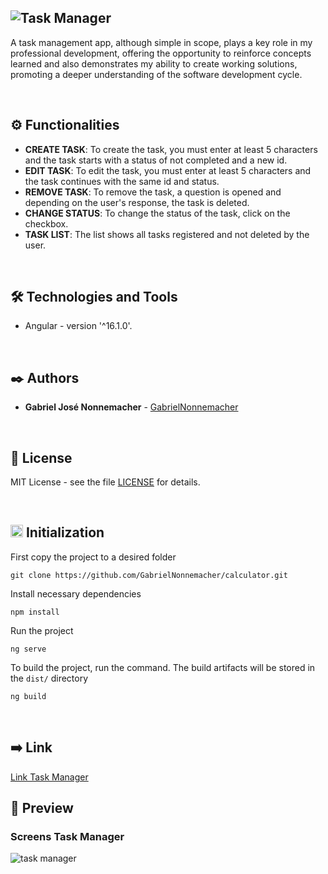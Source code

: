 ![Task Manager](https://github.com/GabrielNonnemacher/task-manager/assets/87139289/26583f5b-e054-4489-b440-6ad126ee9de3)
----------

A task management app, although simple in scope, plays a key role in my professional development, offering the opportunity to reinforce concepts learned and also demonstrates my ability to create working solutions, promoting a deeper understanding of the software development cycle.

<br/>

## ⚙️ Functionalities

  * **CREATE TASK**: To create the task, you must enter at least 5 characters and the task starts with a status of not completed and a new id.
  * **EDIT TASK**: To edit the task, you must enter at least 5 characters and the task continues with the same id and status.
  * **REMOVE TASK**: To remove the task, a question is opened and depending on the user's response, the task is deleted.
  * **CHANGE STATUS**: To change the status of the task, click on the checkbox.
  * **TASK LIST**: The list shows all tasks registered and not deleted by the user.

<br/>

## 🛠️ Technologies and Tools

* Angular - version '^16.1.0'.
  
<br/>

## ✒️ Authors

* **Gabriel José Nonnemacher** - [GabrielNonnemacher](https://github.com/GabrielNonnemacher)

<br/>

## 📄 License

MIT License - see the file [LICENSE](https://github.com/GabrielNonnemacher/task-manager/blob/master/LICENSE) for details.

<br/>

## <img height="20px" src="https://cdn-icons-png.flaticon.com/512/352/352163.png"> Initialization

First copy the project to a desired folder
```
git clone https://github.com/GabrielNonnemacher/calculator.git
```
Install necessary dependencies
```
npm install
```
Run the project
```
ng serve
```
To build the project, run the command. The build artifacts will be stored in the `dist/` directory
```
ng build
```

<br/>

## ➡️ Link
<a href="https://gabriel-nonnemacher-task-manager.vercel.app/tasks" target="_blank" rel="noopener noreferrer">Link Task Manager<a/>
<br/>

## 👀 Preview
### Screens Task Manager
![task manager](https://github.com/GabrielNonnemacher/task-manager/assets/87139289/52cfc3aa-2d4f-4410-a784-7b09970c1729)

